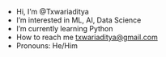 -  Hi, I’m @Txwariaditya
-  I’m interested in ML, AI, Data Science
-  I’m currently learning Python
-  How to reach me txwariaditya@gmail.com
-  Pronouns: He/Him

<!---
Txwariaditya/Txwariaditya is a ✨ special ✨ repository because its `README.md` (this file) appears on your GitHub profile.
You can click the Preview link to take a look at your changes.
--->

